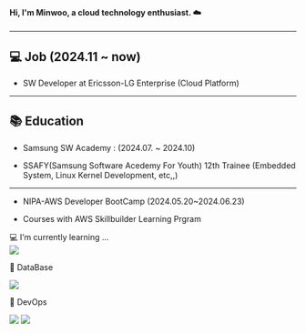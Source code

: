 #### Hi, I'm Minwoo, a cloud technology enthusiast. ☁️

---

## 💻 Job  (2024.11 ~ now)




- SW Developer at Ericsson-LG Enterprise (Cloud Platform)

---

## 📚 Education

- Samsung SW Academy : (2024.07. ~ 2024.10)  

- SSAFY(Samsung Software Acedemy For Youth) 12th Trainee (Embedded System, Linux Kernel Development, etc,,)
  

---  


- NIPA-AWS Developer BootCamp (2024.05.20~2024.06.23)

- Courses with AWS Skillbuilder Learning Prgram  

💻 I’m currently learning ...  
![](https://img.shields.io/badge/Linux-FCC624?style=for-the-badge&logo=linux&logoColor=Black)

📶 DataBase  

![](https://img.shields.io/badge/MySQL-4479A1?style=for-the-badge&logo=mysql&logoColor=white)


🐋 DevOps  

![](https://img.shields.io/badge/Docker-2496ED?style=for-the-badge&logo=docker&logoColor=white)
![](https://img.shields.io/badge/Kubernetes-326CE5?style=for-the-badge&logo=kubernetes&logoColor=white)


